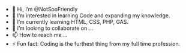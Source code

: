 - 👋 Hi, I’m @NotSooFriendly
- 👀 I’m interested in learning Code and expanding my knowledge.
- 🌱 I’m currently learning HTML, CSS, PHP, GAS.
- 💞️ I’m looking to collaborate on ...
- 📫 How to reach me ...
- ⚡ Fun fact: Coding is the furthest thing from my full time profession.

<!---
NotSooFriendly/NotSooFriendly is a ✨ special ✨ repository because its `README.md` (this file) appears on your GitHub profile.
You can click the Preview link to take a look at your changes.
--->
